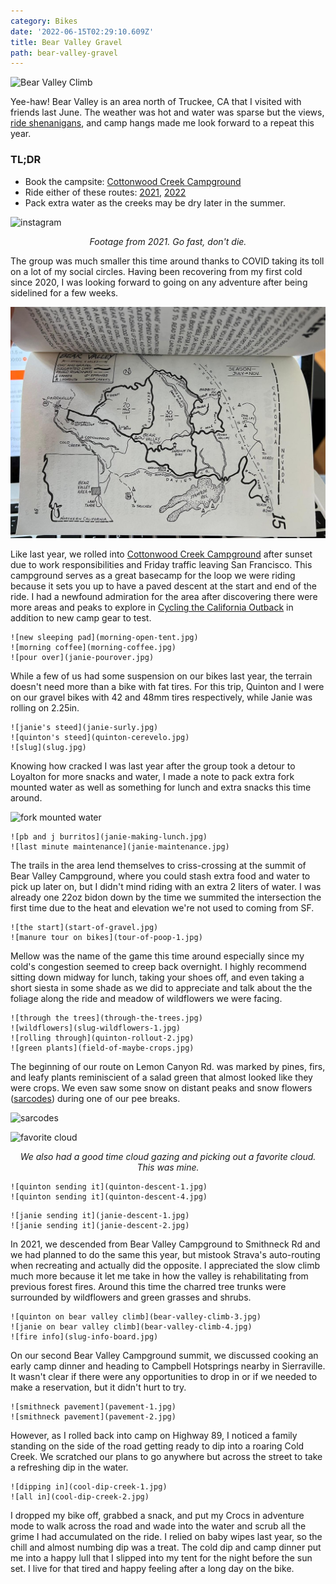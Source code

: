 ```yaml
---
category: Bikes
date: '2022-06-15T02:29:10.609Z'
title: Bear Valley Gravel
path: bear-valley-gravel
---
```

![Bear Valley Climb](bear-valley-climb-2.jpg)

Yee-haw! Bear Valley is an area north of Truckee, CA that I visited with friends last June. The weather was hot and water was sparse but the views, [ride shenanigans](), and camp hangs made me look forward to a repeat this year. 

### TL;DR
* Book the campsite: [Cottonwood Creek Campground](https://www.recreation.gov/camping/campgrounds/232871)
* Ride either of these routes: [2021](https://www.strava.com/activities/5466195059), [2022](https://www.strava.com/activities/7298858546)
* Pack extra water as the creeks may be dry later in the summer.

![instagram](CTNCgnRBXVe)
<p style="text-align: center; font-style: italic">Footage from 2021. Go fast, don't die.</p>

The group was much smaller this time around thanks to COVID taking its toll on a lot of my social circles. Having been recovering from my first cold since 2020, I was looking forward to going on any adventure after being sidelined for a few weeks.

![Bodfish map](bodfish-map.jpg)

Like last year, we rolled into [Cottonwood Creek Campground](https://www.recreation.gov/camping/campgrounds/232871) after sunset due to work responsibilities and Friday traffic leaving San Francisco. This campground serves as a great basecamp for the loop we were riding because it sets you up to have a paved descent at the start and end of the ride. I had a newfound admiration for the area after discovering there were more areas and peaks to explore in [Cycling the California Outback](https://mmbhof.org/chuck-bodfish-elliot/) in addition to new camp gear to test.

```grid|2|
![new sleeping pad](morning-open-tent.jpg)
![morning coffee](morning-coffee.jpg)
![pour over](janie-pourover.jpg)
```

While a few of us had some suspension on our bikes last year, the terrain doesn't need more than a bike with fat tires. For this trip, Quinton and I were on our gravel bikes with 42 and 48mm tires respectively, while Janie was rolling on 2.25in. 

```grid|2|
![janie's steed](janie-surly.jpg)
![quinton's steed](quinton-cerevelo.jpg)
![slug](slug.jpg)
```

Knowing how cracked I was last year after the group took a detour to Loyalton for more snacks and water, I made a note to pack extra fork mounted water as well as something for lunch and extra snacks this time around.

![fork mounted water](slug-frontal.jpg)

```grid|3|
![pb and j burritos](janie-making-lunch.jpg)
![last minute maintenance](janie-maintenance.jpg)
```

The trails in the area lend themselves to criss-crossing at the summit of Bear Valley Campground, where you could stash extra food and water to pick up later on, but I didn't mind riding with an extra 2 liters of water. I was already one 22oz bidon down by the time we summited the intersection the first time due to the heat and elevation we're not used to coming from SF.


```grid|3|
![the start](start-of-gravel.jpg)
![manure tour on bikes](tour-of-poop-1.jpg)
```

Mellow was the name of the game this time around especially since my cold's congestion seemed to creep back overnight. I highly recommend sitting down midway for lunch, taking your shoes off, and even taking a short siesta in some shade as we did to appreciate and talk about the the foliage along the ride and meadow of wildflowers we were facing. 

```grid|3|
![through the trees](through-the-trees.jpg)
![wildflowers](slug-wildflowers-1.jpg)
![rolling through](quinton-rollout-2.jpg)
![green plants](field-of-maybe-crops.jpg)
```

The beginning of our route on Lemon Canyon Rd. was marked by pines, firs, and leafy plants reminiscient of a salad green that almost looked like they were crops. We even saw some snow on distant peaks and snow flowers ([sarcodes](https://en.m.wikipedia.org/wiki/Sarcodes)) during one of our pee breaks.

![sarcodes](red-mushroom.jpg)

![favorite cloud](fave-cloud.jpg)
<p style="text-align: center; font-style: italic">We also had a good time cloud gazing and picking out a favorite cloud. This was mine.</p>

```grid|2|
![quinton sending it](quinton-descent-1.jpg)
![quinton sending it](quinton-descent-4.jpg)
```

```grid|2|
![janie sending it](janie-descent-1.jpg)
![janie sending it](janie-descent-2.jpg)
```

In 2021, we descended from Bear Valley Campground to Smithneck Rd and we had planned to do the same this year, but mistook Strava's auto-routing when recreating and actually did the opposite. I appreciated the slow climb much more because it let me take in how the valley is rehabilitating from previous forest fires. Around this time the charred tree trunks were surrounded by wildflowers and green grasses and shrubs. 


```grid|2|
![quinton on bear valley climb](bear-valley-climb-3.jpg)
![janie on bear valley climb](bear-valley-climb-4.jpg)
![fire info](slug-info-board.jpg)
```

On our second Bear Valley Campground summit, we discussed cooking an early camp dinner and heading to Campbell Hotsprings nearby in Sierraville. It wasn't clear if there were any opportunities to drop in or if we needed to make a reservation, but it didn't hurt to try.

```grid|2|
![smithneck pavement](pavement-1.jpg)
![smithneck pavement](pavement-2.jpg)
```

However, as I rolled back into camp on Highway 89, I noticed a family standing on the side of the road getting ready to dip into a roaring Cold Creek. We scratched our plans to go anywhere but across the street to take a refreshing dip in the water.

```grid|2|
![dipping in](cool-dip-creek-1.jpg)
![all in](cool-dip-creek-2.jpg)
```

I dropped my bike off, grabbed a snack, and put my Crocs in adventure mode to walk across the road and wade into the water and scrub all the grime I had accumulated on the ride. I relied on baby wipes last year, so the chill and almost numbing dip was a treat. The cold dip and camp dinner put me into a happy lull that I slipped into my tent for the night before the sun set. I live for that tired and happy feeling after a long day on the bike.
